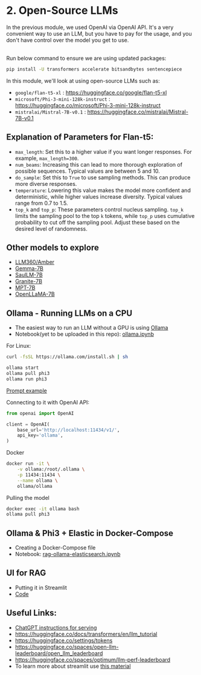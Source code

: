 # 2. Open-Source LLMs

In the previous module, we used OpenAI via OpenAI API. It's
a very convenient way to use an LLM, but you have to pay 
for the usage, and you don't have control over the 
model you get to use.



<br>Run below command to ensure we are using updated packages:

```bash
pip install -U transformers accelerate bitsandbytes sentencepiece
```



In this module, we'll look at using open-source LLMs such as:
* `google/flan-t5-xl` : https://huggingface.co/google/flan-t5-xl
* `microsoft/Phi-3-mini-128k-instruct` : https://huggingface.co/microsoft/Phi-3-mini-128k-instruct
* `mistralai/Mistral-7B-v0.1` : https://huggingface.co/mistralai/Mistral-7B-v0.1



## Explanation of Parameters for Flan-t5:

* `max_length`: Set this to a higher value if you want longer responses. For example, `max_length=300`.
* `num_beams`: Increasing this can lead to more thorough exploration of possible sequences. Typical values are between 5 and 10.
* `do_sample`: Set this to `True` to use sampling methods. This can produce more diverse responses.
* `temperature`: Lowering this value makes the model more confident and deterministic, while higher values increase diversity. Typical values range from 0.7 to 1.5.
* `top_k` and `top_p`: These parameters control nucleus sampling. `top_k` limits the sampling pool to the top `k` tokens, while `top_p` uses cumulative probability to cut off the sampling pool. Adjust these based on the desired level of randomness.



## Other models to explore

* [LLM360/Amber](https://huggingface.co/LLM360/Amber)
* [Gemma-7B](https://huggingface.co/blog/gemma)
* [SaulLM-7B](https://huggingface.co/papers/2403.03883) 
* [Granite-7B](https://huggingface.co/ibm-granite/granite-7b-base)
* [MPT-7B](https://huggingface.co/mosaicml/mpt-7b)
* [OpenLLaMA-7B](https://huggingface.co/openlm-research/open_llama_7b)



## Ollama - Running LLMs on a CPU

* The easiest way to run an LLM without a GPU is using [Ollama](https://github.com/ollama/ollama)
* Notebook(yet to be uploaded in this repo): [ollama.ipynb](ollama.ipynb)

For Linux:

```bash
curl -fsSL https://ollama.com/install.sh | sh

ollama start
ollama pull phi3
ollama run phi3
```

[Prompt example](prompt.md)

Connecting to it with OpenAI API:

```python
from openai import OpenAI

client = OpenAI(
    base_url='http://localhost:11434/v1/',
    api_key='ollama',
)
```

Docker

```bash
docker run -it \
    -v ollama:/root/.ollama \
    -p 11434:11434 \
    --name ollama \
    ollama/ollama
```

Pulling the model

```bash
docker exec -it ollama bash
ollama pull phi3
```


## Ollama & Phi3 + Elastic in Docker-Compose

* Creating a Docker-Compose file
* Notebook: [rag-ollama-elasticsearch.ipynb](rag-ollama-elasticsearch.ipynb)

## UI for RAG

* Putting it in Streamlit
* [Code](qa_faq.py)



## Useful Links:
* [ChatGPT instructions for serving](serving-hugging-face-models.md)
* https://huggingface.co/docs/transformers/en/llm_tutorial
* https://huggingface.co/settings/tokens
* https://huggingface.co/spaces/open-llm-leaderboard/open_llm_leaderboard
* https://huggingface.co/spaces/optimum/llm-perf-leaderboard
* To learn more about streamlit use [this material](https://github.com/DataTalksClub/project-of-the-week/blob/main/2022-08-14-frontend.md)